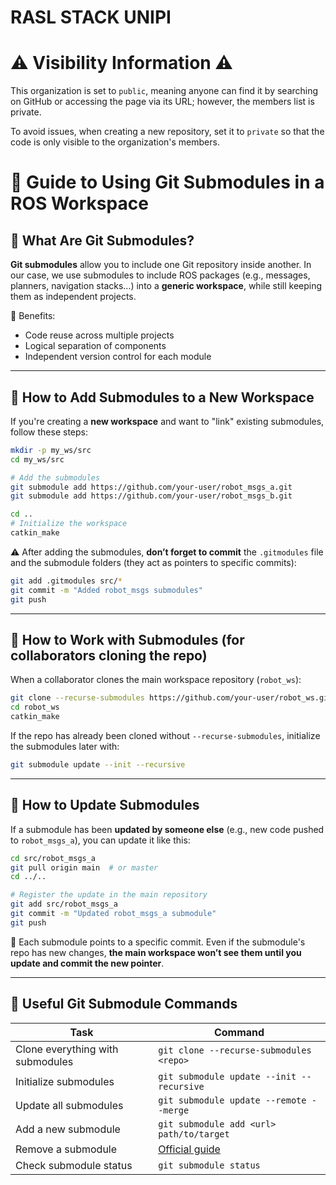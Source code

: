 # RASL STACK UNIPI

# ⚠️ Visibility Information ⚠️ 

This organization is set to `public`, meaning anyone can find it by searching on GitHub or accessing the page via its URL; however, the members list is private.

To avoid issues, when creating a new repository, set it to `private` so that the code is only visible to the organization's members.

# 📁 Guide to Using Git Submodules in a ROS Workspace

## 🔹 What Are Git Submodules?

**Git submodules** allow you to include one Git repository inside another. In our case, we use submodules to include ROS packages (e.g., messages, planners, navigation stacks...) into a **generic workspace**, while still keeping them as independent projects.

🔧 Benefits:
- Code reuse across multiple projects
- Logical separation of components
- Independent version control for each module

---

## 🔹 How to Add Submodules to a New Workspace

If you're creating a **new workspace** and want to "link" existing submodules, follow these steps:

```bash
mkdir -p my_ws/src
cd my_ws/src

# Add the submodules
git submodule add https://github.com/your-user/robot_msgs_a.git
git submodule add https://github.com/your-user/robot_msgs_b.git

cd ..
# Initialize the workspace
catkin_make
```

⚠️ After adding the submodules, **don’t forget to commit** the `.gitmodules` file and the submodule folders (they act as pointers to specific commits):

```bash
git add .gitmodules src/*
git commit -m "Added robot_msgs submodules"
git push
```

---

## 🔹 How to Work with Submodules (for collaborators cloning the repo)

When a collaborator clones the main workspace repository (`robot_ws`):

```bash
git clone --recurse-submodules https://github.com/your-user/robot_ws.git
cd robot_ws
catkin_make
```

If the repo has already been cloned without `--recurse-submodules`, initialize the submodules later with:

```bash
git submodule update --init --recursive
```

---

## 🔄 How to Update Submodules

If a submodule has been **updated by someone else** (e.g., new code pushed to `robot_msgs_a`), you can update it like this:

```bash
cd src/robot_msgs_a
git pull origin main  # or master
cd ../..

# Register the update in the main repository
git add src/robot_msgs_a
git commit -m "Updated robot_msgs_a submodule"
git push
```

🧠 Each submodule points to a specific commit. Even if the submodule's repo has new changes, **the main workspace won’t see them until you update and commit the new pointer**.

---

## 🔁 Useful Git Submodule Commands

| Task                            | Command                                                       |
|---------------------------------|---------------------------------------------------------------|
| Clone everything with submodules | `git clone --recurse-submodules <repo>`                      |
| Initialize submodules            | `git submodule update --init --recursive`                    |
| Update all submodules            | `git submodule update --remote --merge`                      |
| Add a new submodule              | `git submodule add <url> path/to/target`                     |
| Remove a submodule               | [Official guide](https://git-scm.com/book/en/v2/Git-Tools-Submodules#_removing_submodules) |
| Check submodule status           | `git submodule status`                                       |
